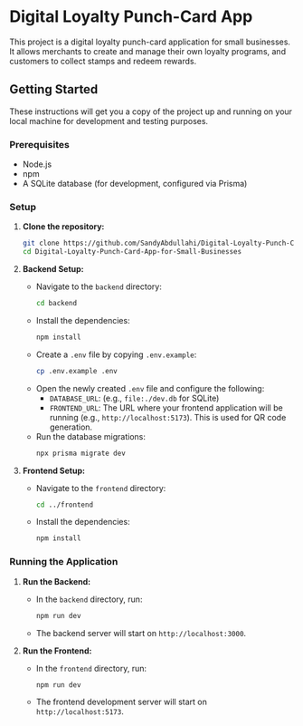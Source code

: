
# Digital Loyalty Punch-Card App

This project is a digital loyalty punch-card application for small businesses. It allows merchants to create and manage their own loyalty programs, and customers to collect stamps and redeem rewards.

## Getting Started

These instructions will get you a copy of the project up and running on your local machine for development and testing purposes.

### Prerequisites

* Node.js
* npm
* A SQLite database (for development, configured via Prisma)

### Setup

1. **Clone the repository:**
   ```sh
   git clone https://github.com/SandyAbdullahi/Digital-Loyalty-Punch-Card-App-for-Small-Businesses.git
   cd Digital-Loyalty-Punch-Card-App-for-Small-Businesses
   ```

2. **Backend Setup:**
   - Navigate to the `backend` directory:
     ```sh
     cd backend
     ```
   - Install the dependencies:
     ```sh
     npm install
     ```
   - Create a `.env` file by copying `.env.example`:
     ```sh
     cp .env.example .env
     ```
   - Open the newly created `.env` file and configure the following:
     - `DATABASE_URL`: (e.g., `file:./dev.db` for SQLite)
     - `FRONTEND_URL`: The URL where your frontend application will be running (e.g., `http://localhost:5173`). This is used for QR code generation.
   - Run the database migrations:
     ```sh
     npx prisma migrate dev
     ```

3. **Frontend Setup:**
   - Navigate to the `frontend` directory:
     ```sh
     cd ../frontend
     ```
   - Install the dependencies:
     ```sh
     npm install
     ```

### Running the Application

1. **Run the Backend:**
   - In the `backend` directory, run:
     ```sh
     npm run dev
     ```
   - The backend server will start on `http://localhost:3000`.

2. **Run the Frontend:**
   - In the `frontend` directory, run:
     ```sh
     npm run dev
     ```
   - The frontend development server will start on `http://localhost:5173`.
